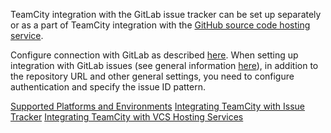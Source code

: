 [//]: # (title: Integrating TeamCity with GitLab Issues)
[//]: # (auxiliary-id: Integrating TeamCity with GitLab Issues)

TeamCity integration with the GitLab issue tracker can be set up separately or as a part of TeamCity integration with the [GitHub source code hosting service](integrating-teamcity-with-vcs-hosting-services.md#integrating-teamcity-with-gitlab). 

Configure connection with GitLab as described [here](configuring-connections.md#gitlab). When setting up integration with GitLab issues (see general information [here](integrating-teamcity-with-issue-tracker.md#enabling-issue-tracker-integration)), in addition to the repository URL and other general settings, you need to configure authentication and specify the issue ID pattern.




<seealso>
        <category ref="concepts">
            <a href="supported-platforms-and-environments.md">Supported Platforms and Environments</a>
        </category>
        <category ref="admin-guide">
            <a href="integrating-teamcity-with-issue-tracker.md">Integrating TeamCity with Issue Tracker</a>
            <a href="integrating-teamcity-with-vcs-hosting-services.md">Integrating TeamCity with VCS Hosting Services</a>
        </category>
</seealso>
